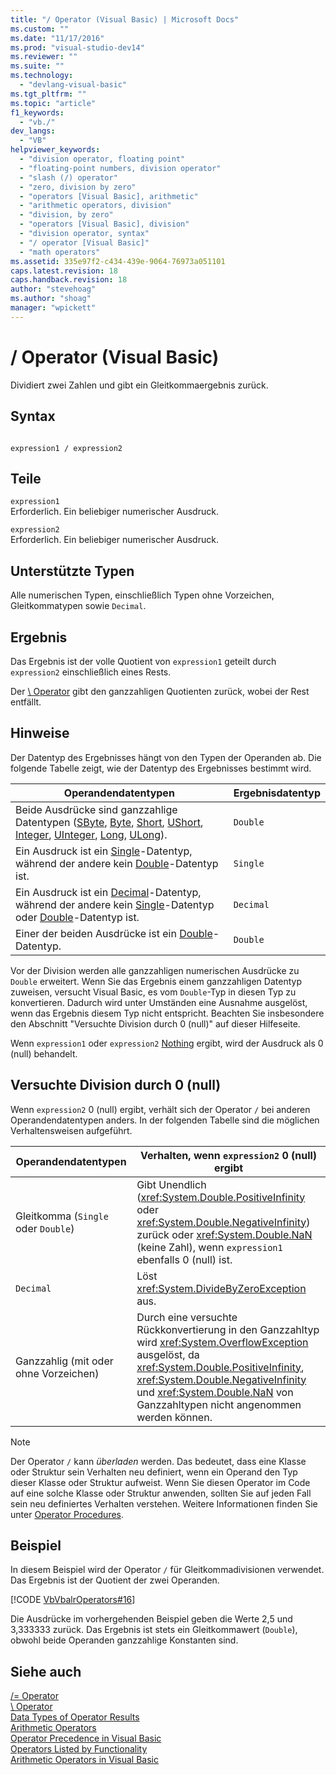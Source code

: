 ```yaml
---
title: "/ Operator (Visual Basic) | Microsoft Docs"
ms.custom: ""
ms.date: "11/17/2016"
ms.prod: "visual-studio-dev14"
ms.reviewer: ""
ms.suite: ""
ms.technology: 
  - "devlang-visual-basic"
ms.tgt_pltfrm: ""
ms.topic: "article"
f1_keywords: 
  - "vb./"
dev_langs: 
  - "VB"
helpviewer_keywords: 
  - "division operator, floating point"
  - "floating-point numbers, division operator"
  - "slash (/) operator"
  - "zero, division by zero"
  - "operators [Visual Basic], arithmetic"
  - "arithmetic operators, division"
  - "division, by zero"
  - "operators [Visual Basic], division"
  - "division operator, syntax"
  - "/ operator [Visual Basic]"
  - "math operators"
ms.assetid: 335e97f2-c434-439e-9064-76973a051101
caps.latest.revision: 18
caps.handback.revision: 18
author: "stevehoag"
ms.author: "shoag"
manager: "wpickett"
---
```

# / Operator (Visual Basic)
Dividiert zwei Zahlen und gibt ein Gleitkommaergebnis zurück.  
  
## Syntax  
  
```  
  
expression1 / expression2  
```  
  
## Teile  
 `expression1`  
 Erforderlich.  Ein beliebiger numerischer Ausdruck.  
  
 `expression2`  
 Erforderlich.  Ein beliebiger numerischer Ausdruck.  
  
## Unterstützte Typen  
 Alle numerischen Typen, einschließlich Typen ohne Vorzeichen, Gleitkommatypen sowie `Decimal`.  
  
## Ergebnis  
 Das Ergebnis ist der volle Quotient von `expression1` geteilt durch `expression2` einschließlich eines Rests.  
  
 Der [\\ Operator](../../../visual-basic/language-reference/operators/integer-division-operator.md) gibt den ganzzahligen Quotienten zurück, wobei der Rest entfällt.  
  
## Hinweise  
 Der Datentyp des Ergebnisses hängt von den Typen der Operanden ab.  Die folgende Tabelle zeigt, wie der Datentyp des Ergebnisses bestimmt wird.  
  
|Operandendatentypen|Ergebnisdatentyp|  
|-------------------------|----------------------|  
|Beide Ausdrücke sind ganzzahlige Datentypen \([SByte](../../../visual-basic/language-reference/data-types/sbyte-data-type.md), [Byte](../../../visual-basic/language-reference/data-types/byte-data-type.md), [Short](../../../visual-basic/language-reference/data-types/short-data-type.md), [UShort](../../../visual-basic/language-reference/data-types/ushort-data-type.md), [Integer](../../../visual-basic/language-reference/data-types/integer-data-type.md), [UInteger](../../../visual-basic/language-reference/data-types/uinteger-data-type.md), [Long](../../../visual-basic/language-reference/data-types/long-data-type.md), [ULong](../../../visual-basic/language-reference/data-types/ulong-data-type.md)\).|`Double`|  
|Ein Ausdruck ist ein [Single](../../../visual-basic/language-reference/data-types/single-data-type.md)\-Datentyp, während der andere kein [Double](../../../visual-basic/language-reference/data-types/double-data-type.md)\-Datentyp ist.|`Single`|  
|Ein Ausdruck ist ein [Decimal](../../../visual-basic/language-reference/data-types/decimal-data-type.md)\-Datentyp, während der andere kein [Single](../../../visual-basic/language-reference/data-types/single-data-type.md)\-Datentyp oder [Double](../../../visual-basic/language-reference/data-types/double-data-type.md)\-Datentyp ist.|`Decimal`|  
|Einer der beiden Ausdrücke ist ein [Double](../../../visual-basic/language-reference/data-types/double-data-type.md)\-Datentyp.|`Double`|  
  
 Vor der Division werden alle ganzzahligen numerischen Ausdrücke zu `Double` erweitert.  Wenn Sie das Ergebnis einem ganzzahligen Datentyp zuweisen, versucht Visual Basic, es vom `Double`\-Typ in diesen Typ zu konvertieren.  Dadurch wird unter Umständen eine Ausnahme ausgelöst, wenn das Ergebnis diesem Typ nicht entspricht.  Beachten Sie insbesondere den Abschnitt "Versuchte Division durch 0 \(null\)" auf dieser Hilfeseite.  
  
 Wenn `expression1` oder `expression2` [Nothing](../../../visual-basic/language-reference/nothing.md) ergibt, wird der Ausdruck als 0 \(null\) behandelt.  
  
## Versuchte Division durch 0 \(null\)  
 Wenn `expression2` 0 \(null\) ergibt, verhält sich der Operator `/` bei anderen Operandendatentypen anders.  In der folgenden Tabelle sind die möglichen Verhaltensweisen aufgeführt.  
  
|Operandendatentypen|Verhalten, wenn `expression2` 0 \(null\) ergibt|  
|-------------------------|-----------------------------------------------------|  
|Gleitkomma \(`Single` oder `Double`\)|Gibt Unendlich \(<xref:System.Double.PositiveInfinity> oder <xref:System.Double.NegativeInfinity>\) zurück oder <xref:System.Double.NaN> \(keine Zahl\), wenn `expression1` ebenfalls 0 \(null\) ist.|  
|`Decimal`|Löst <xref:System.DivideByZeroException> aus.|  
|Ganzzahlig \(mit oder ohne Vorzeichen\)|Durch eine versuchte Rückkonvertierung in den Ganzzahltyp wird <xref:System.OverflowException> ausgelöst, da <xref:System.Double.PositiveInfinity>, <xref:System.Double.NegativeInfinity> und <xref:System.Double.NaN> von Ganzzahltypen nicht angenommen werden können.|  
  
> [!NOTE]
>  Der Operator `/` kann *überladen* werden. Das bedeutet, dass eine Klasse oder Struktur sein Verhalten neu definiert, wenn ein Operand den Typ dieser Klasse oder Struktur aufweist.  Wenn Sie diesen Operator im Code auf eine solche Klasse oder Struktur anwenden, sollten Sie auf jeden Fall sein neu definiertes Verhalten verstehen.  Weitere Informationen finden Sie unter [Operator Procedures](../../../visual-basic/programming-guide/language-features/procedures/operator-procedures.md).  
  
## Beispiel  
 In diesem Beispiel wird der Operator `/` für Gleitkommadivisionen verwendet.  Das Ergebnis ist der Quotient der zwei Operanden.  
  
 [!CODE [VbVbalrOperators#16](../CodeSnippet/VS_Snippets_VBCSharp/VbVbalrOperators#16)]  
  
 Die Ausdrücke im vorhergehenden Beispiel geben die Werte 2,5 und 3,333333 zurück.  Das Ergebnis ist stets ein Gleitkommawert \(`Double`\), obwohl beide Operanden ganzzahlige Konstanten sind.  
  
## Siehe auch  
 [\/\= Operator](../../../visual-basic/language-reference/operators/floating-point-division-assignment-operator.md)   
 [\\ Operator](../../../visual-basic/language-reference/operators/integer-division-operator.md)   
 [Data Types of Operator Results](../../../visual-basic/language-reference/operators/data-types-of-operator-results.md)   
 [Arithmetic Operators](../../../visual-basic/language-reference/operators/arithmetic-operators.md)   
 [Operator Precedence in Visual Basic](../../../visual-basic/language-reference/operators/operator-precedence.md)   
 [Operators Listed by Functionality](../../../visual-basic/language-reference/operators/operators-listed-by-functionality.md)   
 [Arithmetic Operators in Visual Basic](../../../visual-basic/programming-guide/language-features/operators-and-expressions/arithmetic-operators.md)